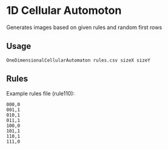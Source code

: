 # 1D Cellular Automoton
Generates images based on given rules and random first rows

## Usage
```console
OneDimensionalCellularAutomaton rules.csv sizeX sizeY
```
## Rules
Example rules file (rule110):
```csv
000,0
001,1
010,1
011,1
100,0
101,1
110,1
111,0
```
